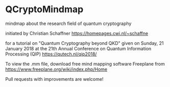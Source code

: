 # QCryptoMindmap
mindmap about the research field of quantum cryptography

initiated by Christian Schaffner
https://homepages.cwi.nl/~schaffne

for a tutorial on "Quantum Cryptography beyond QKD" given on
Sunday, 21 January 2018
at the 21th Annual Conference on Quantum Information Processing (QIP)
https://qutech.nl/qip2018/

To view the .mm file, download free mind mapping software Freeplane from
https://www.freeplane.org/wiki/index.php/Home

Pull requests with improvements are welcome!
